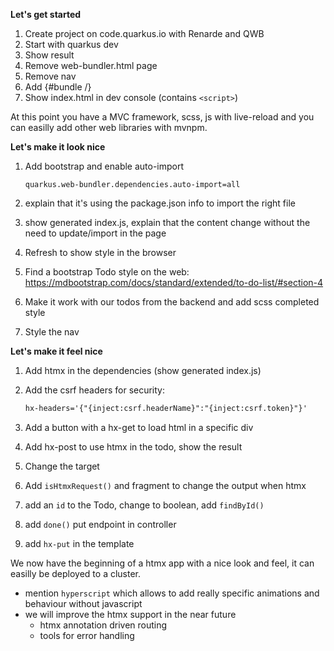 
**Let's get started**

1. Create project on code.quarkus.io with Renarde and QWB
2. Start with quarkus dev
3. Show result
4. Remove web-bundler.html page
5. Remove nav
6. Add {#bundle /}
7. Show index.html in dev console (contains `<script>`)

At this point you have a MVC framework, scss, js with live-reload and you can easilly add other web libraries with mvnpm.

**Let's make it look nice**

1. Add bootstrap and enable auto-import
  
    ```
    quarkus.web-bundler.dependencies.auto-import=all
    ```

2. explain that it's using the package.json info to import the right file
3. show generated index.js, explain that the content change without the need to update/import in the page
4. Refresh to show style in the browser
5. Find a bootstrap Todo style on the web: https://mdbootstrap.com/docs/standard/extended/to-do-list/#section-4
6. Make it work with our todos from the backend and add scss completed style
7. Style the nav

**Let's make it feel nice** 

1. Add htmx in the dependencies (show generated index.js)
3. Add the csrf headers for security:

    ```html
    hx-headers='{"{inject:csrf.headerName}":"{inject:csrf.token}"}'
    ```
3. Add a button with a hx-get to load html in a specific div
5. Add hx-post to use htmx in the todo, show the result
6. Change the target
7. Add `isHtmxRequest()` and fragment to change the output when htmx
8. add an `id` to the Todo, change to boolean, add `findById()`
9. add `done()` put endpoint in controller
10. add `hx-put` in the template

We now have the beginning of a htmx app with a nice look and feel, it can easilly be deployed to a cluster.

- mention `hyperscript` which allows to add really specific animations and behaviour without javascript
- we will improve the htmx support in the near future
	- htmx annotation driven routing
	- tools for error handling